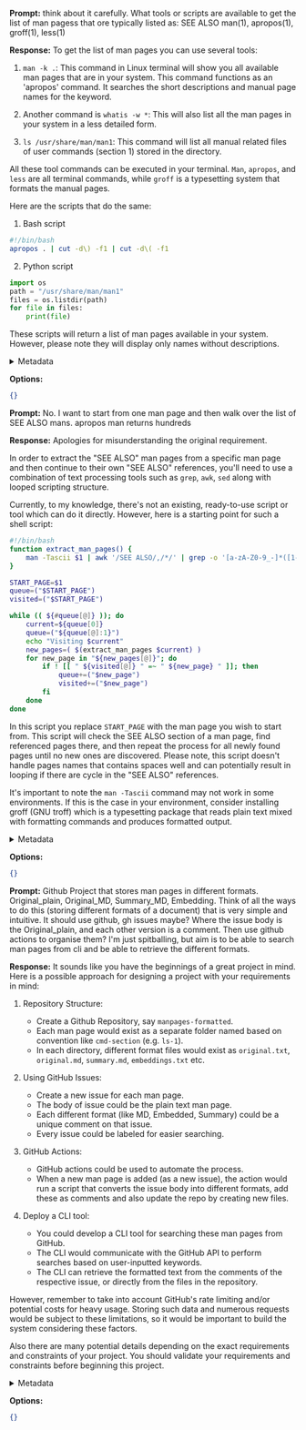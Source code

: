 **Prompt:**
think about it carefully. What tools or scripts are available to get the list of man pagess that ore typically listed as: SEE ALSO man(1), apropos(1), groff(1), less(1)

**Response:**
To get the list of man pages you can use several tools:

1. `man -k .`: This command in Linux terminal will show you all available man pages that are in your system. This command functions as an 'apropos' command. It searches the short descriptions and manual page names for the keyword.

2. Another command is `whatis -w *`: This will also list all the man pages in your system in a less detailed form.

3. `ls /usr/share/man/man1`: This command will list all manual related files of user commands (section 1) stored in the directory.

All these tool commands can be executed in your terminal. `Man`, `apropos`, and `less` are all terminal commands, while `groff` is a typesetting system that formats the manual pages.

Here are the scripts that do the same:

1. Bash script

```bash
#!/bin/bash
apropos . | cut -d\) -f1 | cut -d\( -f1
```

2. Python script

```python
import os
path = "/usr/share/man/man1"
files = os.listdir(path)
for file in files:
    print(file)
```

These scripts will return a list of man pages available in your system. However, please note they will display only names without descriptions.

<details><summary>Metadata</summary>

- Duration: 26503 ms
- Datetime: 2023-08-31T11:57:00.725088
- Model: gpt-4-0613

</details>

**Options:**
```json
{}
```

**Prompt:**
No. I want to start from one man page and then walk over the list of SEE ALSO mans. apropos man returns hundreds

**Response:**
Apologies for misunderstanding the original requirement. 

In order to extract the "SEE ALSO" man pages from a specific man page and then continue to their own "SEE ALSO" references, you'll need to use a combination of text processing tools such as `grep`, `awk`, `sed` along with looped scripting structure.

Currently, to my knowledge, there's not an existing, ready-to-use script or tool which can do it directly. However, here is a starting point for such a shell script:

```bash
#!/bin/bash
function extract_man_pages() {
    man -Tascii $1 | awk '/SEE ALSO/,/*/' | grep -o '[a-zA-Z0-9_-]*([1-8])'
}

START_PAGE=$1
queue=("$START_PAGE")
visited=("$START_PAGE")

while (( ${#queue[@]} )); do
    current=${queue[0]}
    queue=("${queue[@]:1}")
    echo "Visiting $current"
    new_pages=( $(extract_man_pages $current) )
    for new_page in "${new_pages[@]}"; do
        if ! [[ " ${visited[@]} " =~ " ${new_page} " ]]; then
            queue+=("$new_page")
            visited+=("$new_page")
        fi
    done
done
```

In this script you replace `START_PAGE` with the man page you wish to start from. This script will check the SEE ALSO section of a man page, find referenced pages there, and then repeat the process for all newly found pages until no new ones are discovered. Please note, this script doesn't handle pages names that contains spaces well and can potentially result in looping if there are cycle in the "SEE ALSO" references.
  
It's important to note the `man -Tascii` command may not work in some environments. If this is the case in your environment, consider installing groff (GNU troff) which is a typesetting package that reads plain text mixed with formatting commands and produces formatted output.

<details><summary>Metadata</summary>

- Duration: 37742 ms
- Datetime: 2023-08-31T12:00:58.715386
- Model: gpt-4-0613

</details>

**Options:**
```json
{}
```

**Prompt:**
Github Project that stores man pages in different formats. Original_plain, Original_MD, Summary_MD, Embedding. Think of all the ways to do this (storing different formats of a document) that is very simple and intuitive. It should use github, gh issues maybe? Where the issue body is the Original_plain, and each other version is a comment. Then use github actions to organise them? I'm just spitballing, but aim is to be able to search man pages from cli and be able to retrieve the different formats.

**Response:**
It sounds like you have the beginnings of a great project in mind. Here is a possible approach for designing a project with your requirements in mind:

1. Repository Structure: 
   - Create a Github Repository, say `manpages-formatted`. 
   - Each man page would exist as a separate folder named based on convention like `cmd-section` (e.g. `ls-1`).
   - In each directory, different format files would exist as `original.txt`, `original.md`, `summary.md`, `embeddings.txt` etc.

2. Using GitHub Issues:
    - Create a new issue for each man page. 
    - The body of issue could be the plain text man page. 
    - Each different format (like MD, Embedded, Summary) could be a unique comment on that issue.
    - Every issue could be labeled for easier searching.

3. GitHub Actions:
    - GitHub actions could be used to automate the process. 
    - When a new man page is added (as a new issue), the action would run a script that converts the issue body into different formats, add these as comments and also update the repo by creating new files.

4. Deploy a CLI tool:
    - You could develop a CLI tool for searching these man pages from GitHub.
    - The CLI would communicate with the GitHub API to perform searches based on user-inputted keywords.
    - The CLI can retrieve the formatted text from the comments of the respective issue, or directly from the files in the repository.

However, remember to take into account GitHub's rate limiting and/or potential costs for heavy usage. Storing such data and numerous requests would be subject to these limitations, so it would be important to build the system considering these factors.

Also there are many potential details depending on the exact requirements and constraints of your project. You should validate your requirements and constraints before beginning this project.

<details><summary>Metadata</summary>

- Duration: 39647 ms
- Datetime: 2023-08-31T12:16:25.154435
- Model: gpt-4-0613

</details>

**Options:**
```json
{}
```

